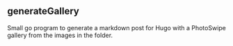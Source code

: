 ## generateGallery

Small go program to generate a markdown post for Hugo with a PhotoSwipe gallery 
from the images in the folder.


